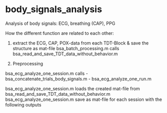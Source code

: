 # body_signals_analysis
Analysis of body signals: ECG, breathing (CAP), PPG


How the different function are related to each other: 

1. extract the ECG, CAP, POX-data from each TDT-Block & save the structure as mat-file
bsa_batch_processing.m calls  bsa_read_and_save_TDT_data_without_behavior.m

2. Preprocessing


bsa_ecg_analyze_one_session.m calls 
        - bsa_concatenate_trials_body_signals.m
        - bsa_ecg_analyze_one_run.m

bsa_ecg_analyze_one_session.m loads the created mat-file from bsa_read_and_save_TDT_data_without_behavior.m
bsa_ecg_analyze_one_session.m save as mat-file for each session with the following outputs